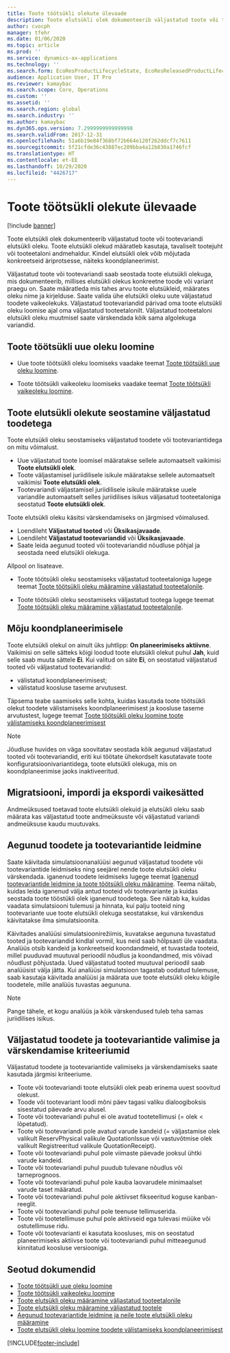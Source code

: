 ```yaml
---
title: Toote töötsükli olekute ülevaade
description: Toote elutsükli olek dokumenteerib väljastatud toote või tootevariandi elutsükli oleku.
author: cvocph
manager: tfehr
ms.date: 01/06/2020
ms.topic: article
ms.prod: ''
ms.service: dynamics-ax-applications
ms.technology: ''
ms.search.form: EcoResProductLifecycleState, EcoResReleasedProductLifecycleStateChanges
audience: Application User, IT Pro
ms.reviewer: kamaybac
ms.search.scope: Core, Operations
ms.custom: ''
ms.assetid: ''
ms.search.region: global
ms.search.industry: ''
ms.author: kamaybac
ms.dyn365.ops.version: 7.2999999999999998
ms.search.validFrom: 2017-12-31
ms.openlocfilehash: 51a6b19e84f368bf72b664e120f262ddcf7c7611
ms.sourcegitcommit: 5f21cfde36c43887ec209bba4a12b830a1746fcf
ms.translationtype: HT
ms.contentlocale: et-EE
ms.lasthandoff: 10/29/2020
ms.locfileid: "4426717"
---
```

# <a name="product-lifecycle-state-overview"></a>Toote töötsükli olekute ülevaade

[!include [banner](../includes/banner.md)]

Toote elutsükli olek dokumenteerib väljastatud toote või tootevariandi elutsükli oleku. Toote elutsükli olekud määratleb kasutaja, tavaliselt tootejuht või tooteetaloni andmehaldur. Kindel elutsükli olek võib mõjutada konkreetseid äriprotsesse, näiteks koondplaneerimist.

Väljastatud toote või tootevariandi saab seostada toote elutsükli olekuga, mis dokumenteerib, millises elutsükli olekus konkreetne toode või variant praegu on. Saate määratleda mis tahes arvu toote elutsükleid, määrates oleku nime ja kirjelduse. Saate valida ühe elutsükli oleku uute väljastatud toodete vaikeolekuks. Väljastatud tootevariandid pärivad oma toote elutsükli oleku loomise ajal oma väljastatud tooteetalonilt. Väljastatud tooteetaloni elutsükli oleku muutmisel saate värskendada kõik sama algolekuga variandid.  

## <a name="create-a-new-product-lifecycle-state"></a>Toote töötsükli uue oleku loomine

- Uue toote töötsükli oleku loomiseks vaadake teemat [Toote töötsükli uue oleku loomine](tasks/new-product-lifecycle-state.md).

- Toote töötsükli vaikeoleku loomiseks vaadake teemat [Toote töötsükli vaikeoleku loomine](tasks/default-product-lifecycle-state.md).

## <a name="associate-product-lifecycle-states-to-released-products"></a>Toote elutsükli olekute seostamine väljastatud toodetega  

Toote elutsükli oleku seostamiseks väljastatud toodete või tootevariantidega on mitu võimalust.

- Uue väljastatud toote loomisel määratakse sellele automaatselt vaikimisi **Toote elutsükli olek**.
- Toote väljastamisel juriidilisele isikule määratakse sellele automaatselt vaikimisi **Toote elutsükli olek**.
- Tootevariandi väljastamisel juriidilisele isikule määratakse uuele variandile automaatselt selles juriidilises isikus väljasatud tooteetaloniga seostatud **Toote elutsükli olek**.

Toote elutsükli oleku käsitsi värskendamiseks on järgmised võimalused.

- Loendileht **Väljastatud tooted** või **Üksikasjavaade**.
- Loendileht **Väljastatud tootevariandid** või **Üksikasjavaade**.
- Saate leida aegunud tooted või tootevariandid nõudluse põhjal ja seostada need elutsükli olekuga.  

Allpool on lisateave.

- Toote töötsükli oleku seostamiseks väljastatud tooteetaloniga lugege teemat [Toote töötsükli oleku määramine väljastatud tooteetalonile](tasks/product-lifecycle-state-released-product-master.md).

- Toote töötsükli oleku seostamiseks väljastatud tootega lugege teemat [Toote töötsükli oleku määramine väljastatud tooteetalonile](tasks/product-lifecycle-state-released-product.md).

## <a name="impact-on-master-planning"></a>Mõju koondplaneerimisele

Toote elutsükli olekul on ainult üks juhtlipp: **On planeerimiseks aktiivne**. Vaikimisi on selle sätteks kõigi loodud toote elutsükli olekut puhul **Jah**, kuid selle saab muuta sättele **Ei**. Kui valitud on säte **Ei**, on seostatud väljastatud tooted või väljastatud tootevariandid:

- välistatud koondplaneerimisest;
- välistatud koosluse taseme arvutusest.

Täpsema teabe saamiseks selle kohta, kuidas kasutada toote töötsükli olekut toodete välistamiseks koondplaneerimisest ja koosluse taseme arvutustest, lugege teemat [Toote töötsükli oleku loomine toote välistamiseks koondplaneerimisest](tasks/exclude-products-master-planning.md)

> [!NOTE]
> Jõudluse huvides on väga soovitatav seostada kõik aegunud väljastatud tooted või tootevariandid, eriti kui töötate ühekordselt kasutatavate toote konfiguratsioonivariantidega, toote elutsükli olekuga, mis on koondplaneerimise jaoks inaktiveeritud.  

## <a name="default-migration-import-and-export"></a>Migratsiooni, impordi ja ekspordi vaikesätted

Andmeüksused toetavad toote elutsükli olekuid ja elutsükli oleku saab määrata kas väljastatud toote andmeüksuste või väljastatud variandi andmeüksuse kaudu muutuvaks.

## <a name="find-obsolete-products-and-products-variants"></a>Aegunud toodete ja tootevariantide leidmine

Saate käivitada simulatsioonanalüüsi aegunud väljastatud toodete või tootevariantide leidmiseks ning seejärel nende toote elutsükli oleku värskendada. iganenud toodete leidmiseks lugege teemat [Iganenud tootevariantide leidmine ja toote töötsükli oleku määramine](tasks/obsolete-product-variants.md). Teema näitab, kuidas leida iganenud välja antud tooteid või tootevariante ja kuidas seostada toote tööstükli olek iganenud toodetega. See näitab ka, kuidas vaadata simulatsiooni tulemusi ja hinnata, kui palju tooteid ning tootevariante uue toote elutsükli olekuga seostatakse, kui värskendus käivitatakse ilma simulatsioonita.  

Käivitades analüüsi simulatsioonirežiimis, kuvatakse aegununa tuvastatud tooted ja tootevariandid kindlal vormil, kus neid saab hõlpsasti üle vaadata. Analüüs otsib kandeid ja konkreetseid koondandmeid, et tuvastada tooteid, millel puuduvad muutuval perioodil nõudlus ja koondandmed, mis võivad nõudlust põhjustada. Uued väljastatud tooted muutuval perioodil saab analüüsist välja jätta. Kui analüüsi simulatsioon tagastab oodatud tulemuse, saab kasutaja käivitada analüüsi ja määrata uue toote elutsükli oleku kõigile toodetele, mille analüüs tuvastas aegununa.  

> [!NOTE]
> Pange tähele, et kogu analüüs ja kõik värskendused tuleb teha samas juriidilises isikus.  

## <a name="criteria-to-select-and-update-released-products-or-product-variants"></a>Väljastatud toodete ja tootevariantide valimise ja värskendamise kriteeriumid

Väljastatud toodete ja tootevariantide valimiseks ja värskendamiseks saate kasutada järgmisi kriteeriume.

- Toote või tootevariandi toote elutsükli olek peab erinema uuest soovitud olekust.
- Toode või tootevariant loodi mõni päev tagasi valiku dialoogiboksis sisestatud päevade arvu alusel.
- Toote või tootevariandi puhul ei ole avatud tootetellimusi (= olek < lõpetatud).
- Toote või tootevariandi pole avatud varude kandeid (= väljastamise olek valikult ReservPhysical valikule QuotationIssue või vastuvõtmise olek valikult Registreeritud valikule QuotationReceipt).
- Toote või tootevariandi puhul pole viimaste päevade jooksul ühtki varude kandeid.
- Toote või tootevariandi puhul puudub tulevane nõudlus või tarneprognoos.  
- Toote või tootevariandi puhul pole kauba laovarudele minimaalset varude taset määratud.
- Toote või tootevariandi puhul pole aktiivset fikseeritud koguse kanban-reeglit.  
- Toote või tootevariandi puhul pole teenuse tellimuserida.
- Toote või tootetellimuse puhul pole aktiivseid ega tulevasi müüke või ostutellimuse ridu.
- Toote või tootevarianti ei kasutata koosluses, mis on seostatud planeerimiseks aktiivse toote või tootevariandi puhul mitteaegunud kinnitatud koosluse versiooniga.

## <a name="related-topics"></a>Seotud dokumendid

- [Toote töötsükli uue oleku loomine](tasks/new-product-lifecycle-state.md)
- [Toote töötsükli vaikeoleku loomine](tasks/default-product-lifecycle-state.md)
- [Toote elutsükli oleku määramine väljastatud tooteetalonile](tasks/product-lifecycle-state-released-product-master.md)
- [Toote elutsükli oleku määramine väljastatud tootele](tasks/product-lifecycle-state-released-product.md)
- [Aegunud tootevariantide leidmine ja neile toote elutsükli oleku määramine](tasks/obsolete-product-variants.md)
- [Toote elutsükli oleku loomine toodete välistamiseks koondplaneerimisest](tasks/exclude-products-master-planning.md)


[!INCLUDE[footer-include](../../includes/footer-banner.md)]